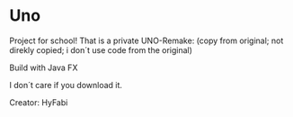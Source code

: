 # Uno
Project for school!
That is a private UNO-Remake:
(copy from original; not direkly copied; i don´t use code from the original)

Build with Java FX

I don´t care if you download it.

Creator: HyFabi
